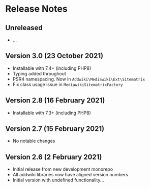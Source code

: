 # Release Notes

## Unreleased

- ...

## Version 3.0 (23 October 2021)

- Installable with 7.4+ (including PHP8)
- Typing added throughout
- PSR4 namespacing. Now in `Addwiki\Mediawiki\Ext\Sitematrix`
- Fix class usage issue in `MediawikiSitematrixFactory`

## Version 2.8 (16 February 2021)

- Installable with 7.3+ (including PHP8)

## Version 2.7 (15 February 2021)

- No notable changes

## Version 2.6 (2 February 2021)

- Initial release from new development monorepo
- All addwiki libraries now have aligned version numbers
- Initial version with undefined functionality...
